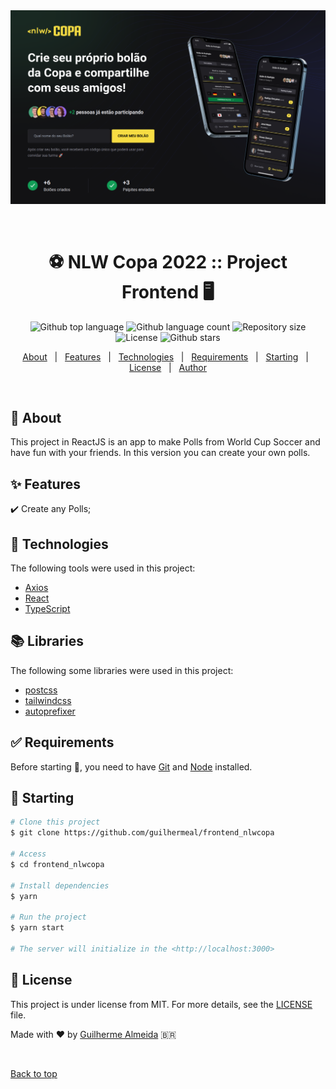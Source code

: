 <div align="center" id="top"> 
  <img src="https://github.com/guilhermeal/frontend_nlwcopa/blob/6e427a98bb800e45ce2a5a1f036d2a8bc43ddafe/public/print-page.png" alt="Web Application" />

  &#xa0;

  <!-- <a href="https://web.netlify.app">Demo</a> -->
</div>

<h1 align="center">⚽️ NLW Copa 2022 :: Project Frontend 🖥️
</h1>

<p align="center">
  <img alt="Github top language" src="https://img.shields.io/github/languages/top/guilhermeal/frontend_nlwcopa?color=56BEB8">
  <img alt="Github language count" src="https://img.shields.io/github/languages/count/guilhermeal/frontend_nlwcopa?color=56BEB8">
  <img alt="Repository size" src="https://img.shields.io/github/repo-size/guilhermeal/frontend_nlwcopa?color=56BEB8">
  <img alt="License" src="https://img.shields.io/github/license/guilhermeal/frontend_nlwcopa?color=56BEB8">
  <img alt="Github stars" src="https://img.shields.io/github/stars/guilhermeal/frontend_nlwcopa?color=56BEB8" />
</p>

<!-- Status -->

<!-- <h4 align="center"> 
	🚧  Web 🚀 Under construction...  🚧
</h4> 

<hr> -->

<p align="center">
  <a href="#dart-about">About</a> &#xa0; | &#xa0; 
  <a href="#sparkles-features">Features</a> &#xa0; | &#xa0;
  <a href="#rocket-technologies">Technologies</a> &#xa0; | &#xa0;
  <a href="#white_check_mark-requirements">Requirements</a> &#xa0; | &#xa0;
  <a href="#checkered_flag-starting">Starting</a> &#xa0; | &#xa0;
  <a href="#memo-license">License</a> &#xa0; | &#xa0;
  <a href="https://github.com/guilhermeal" target="_blank">Author</a>
</p>

<br>

## :dart: About ##

This project in ReactJS is an app to make Polls from World Cup Soccer and have fun with your friends. In this version you can create your own polls.


## :sparkles: Features ##

:heavy_check_mark: Create any Polls;

## :rocket: Technologies ##

The following tools were used in this project:

- [Axios](https://axios-http.com/)
- [React](https://pt-br.reactjs.org/)
- [TypeScript](https://www.typescriptlang.org/)

## 📚️ Libraries ##

The following some libraries were used in this project:

- [postcss]()
- [tailwindcss]()
- [autoprefixer]()

## :white_check_mark: Requirements ##

Before starting :checkered_flag:, you need to have [Git](https://git-scm.com) and [Node](https://nodejs.org/en/) installed.

## :checkered_flag: Starting ##

```bash
# Clone this project
$ git clone https://github.com/guilhermeal/frontend_nlwcopa

# Access
$ cd frontend_nlwcopa

# Install dependencies
$ yarn

# Run the project
$ yarn start

# The server will initialize in the <http://localhost:3000>
```

## :memo: License ##

This project is under license from MIT. For more details, see the [LICENSE](LICENSE.md) file.


Made with :heart: by <a href="https://github.com/guilhermeal" target="_blank">Guilherme Almeida</a> 🇧🇷

&#xa0;

<a href="#top">Back to top</a>
